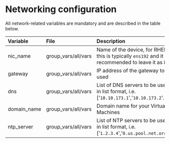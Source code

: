 # Networking configuration

All network-related variables are mandatory and are described in the table below.

|Variable|File|Description|
|:-------|:---|:----------|
|nic_name|group_vars/all/vars|Name of the device, for RHEL this is typically `ens192` and it is recommended to leave it as is.|
|gateway|group_vars/all/vars|IP address of the gateway to be used|
|dns|group_vars/all/vars|List of DNS servers to be used, in list format, i.e. ['`10.10.173.1`','`10.10.173.2`'...]|
|domain_name|group_vars/all/vars|Domain name for your Virtual Machines|
|ntp_server|group_vars/all/vars|List of NTP servers to be used, in list format, i.e. ['`1.2.3.4`','`0.us.pool.net.org`'...]|
